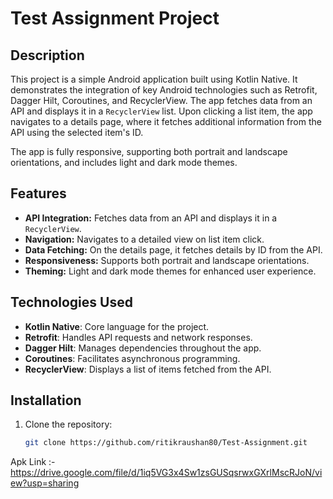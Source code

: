 # Test Assignment Project

## Description

This project is a simple Android application built using Kotlin Native. It demonstrates the integration of key Android technologies such as Retrofit, Dagger Hilt, Coroutines, and RecyclerView. The app fetches data from an API and displays it in a `RecyclerView` list. Upon clicking a list item, the app navigates to a details page, where it fetches additional information from the API using the selected item's ID.

The app is fully responsive, supporting both portrait and landscape orientations, and includes light and dark mode themes.

## Features

- **API Integration:** Fetches data from an API and displays it in a `RecyclerView`.
- **Navigation:** Navigates to a detailed view on list item click.
- **Data Fetching:** On the details page, it fetches details by ID from the API.
- **Responsiveness:** Supports both portrait and landscape orientations.
- **Theming:** Light and dark mode themes for enhanced user experience.

## Technologies Used

- **Kotlin Native**: Core language for the project.
- **Retrofit**: Handles API requests and network responses.
- **Dagger Hilt**: Manages dependencies throughout the app.
- **Coroutines**: Facilitates asynchronous programming.
- **RecyclerView**: Displays a list of items fetched from the API.

## Installation

1. Clone the repository:
   ```bash
   git clone https://github.com/ritikraushan80/Test-Assignment.git

Apk Link :-   https://drive.google.com/file/d/1iq5VG3x4Sw1zsGUSqsrwxGXrlMscRJoN/view?usp=sharing
